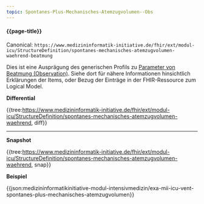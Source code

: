 ```yaml
---
topic: Spontanes-Plus-Mechanisches-Atemzugvolumen--Obs
---
```

#### {{page-title}}

Canonical: 
```https://www.medizininformatik-initiative.de/fhir/ext/modul-icu/StructureDefinition/spontanes-mechanisches-atemzugvolumen-waehrend-beatmung```
<br> 

Dies ist eine Ausprägung des generischen Profils zu [Parameter von Beatmung (Observation)](https://www.medizininformatik-initiative.de/fhir/ext/modul-icu/StructureDefinition/parameter-von-beatmung). Siehe dort für nähere Informationen hinsichtlich Erklärungen der Items, oder Bezug der Einträge in der FHIR-Ressource zum Logical Model. 

**Differential**

{{tree:https://www.medizininformatik-initiative.de/fhir/ext/modul-icu/StructureDefinition/spontanes-mechanisches-atemzugvolumen-waehrend, diff}}


---

**Snapshot**

{{tree:https://www.medizininformatik-initiative.de/fhir/ext/modul-icu/StructureDefinition/spontanes-mechanisches-atemzugvolumen-waehrend, snap}}


**Beispiel**

{{json:medizininformatikinitiative-modul-intensivmedizin/exa-mii-icu-vent-spontanes-plus-mechanisches-atemzugvolumen}}